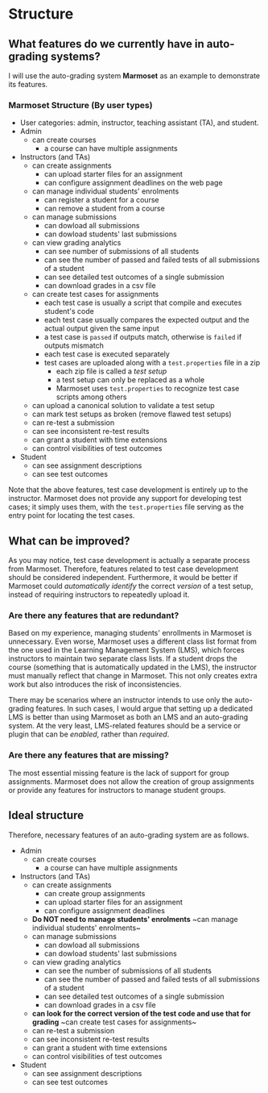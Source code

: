 # Structure


## What features do we currently have in auto-grading systems?

I will use the auto-grading system **Marmoset** as an example to demonstrate its
features.

### Marmoset Structure (By user types)

- User categories: admin, instructor, teaching assistant (TA), and student.
- Admin
  - can create courses
    - a course can have multiple assignments
- Instructors (and TAs)
  - can create assignments
    - can upload starter files for an assignment
    - can configure assignment deadlines on the web page
  - can manage individual students' enrolments
    - can register a student for a course
    - can remove a student from a course
  - can manage submissions
    - can dowload all submissions
    - can dowload students' last submissions
  - can view grading analytics
    - can see number of submissions of all students
    - can see the number of passed and failed tests of all submissions of a
      student
    - can see detailed test outcomes of a single submission
    - can download grades in a csv file
  - can create test cases for assignments
    - each test case is usually a script that compile and executes student's
      code
    - each test case usually compares the expected output and the actual output
      given the same input
    - a test case is `passed` if outputs match, otherwise is `failed` if outputs
      mismatch
    - each test case is executed separately
    - test cases are uploaded along with a `test.properties` file in a zip
      - each zip file is called a *test setup*
      - a test setup can only be replaced as a whole
      - Marmoset uses `test.properties` to recognize test case scripts among
        others
  - can upload a canonical solution to validate a test setup
  - can mark test setups as broken (remove flawed test setups)
  - can re-test a submission
  - can see inconsistent re-test results
  - can grant a student with time extensions
  - can control visibilities of test outcomes
- Student
  - can see assignment descriptions
  - can see test outcomes

Note that the above features, test case development is entirely up to the
instructor. Marmoset does not provide any support for developing test cases; it
simply uses them, with the `test.properties` file serving as the entry point for
locating the test cases.


## What can be improved?

As you may notice, test case development is actually a separate process from
Marmoset. Therefore, features related to test case development should be
considered independent. Furthermore, it would be better if Marmoset could
*automatically identify* the correct *version* of a test setup, instead of
requiring instructors to repeatedly upload it.

### Are there any features that are redundant?

Based on my experience, managing students' enrollments in Marmoset is
unnecessary. Even worse, Marmoset uses a different class list format from the
one used in the Learning Management System (LMS), which forces instructors to
maintain two separate class lists. If a student drops the course (something that
is automatically updated in the LMS), the instructor must manually reflect that
change in Marmoset. This not only creates extra work but also introduces the
risk of inconsistencies.

There may be scenarios where an instructor intends to use only the auto-grading
features. In such cases, I would argue that setting up a dedicated LMS is better
than using Marmoset as both an LMS and an auto-grading system. At the very
least, LMS-related features should be a service or plugin that can be *enabled*,
rather than *required*.

### Are there any features that are missing?

The most essential missing feature is the lack of support for group assignments.
Marmoset does not allow the creation of group assignments or provide any
features for instructors to manage student groups.


## Ideal structure

Therefore, necessary features of an auto-grading system are as follows.

- Admin
  - can create courses
    - a course can have multiple assignments
- Instructors (and TAs)
  - can create assignments
    - can create group assignments
    - can upload starter files for an assignment
    - can configure assignment deadlines
  - **Do NOT need to manage students' enrolments** ~can manage individual students' enrolments~
    <!-- - can register a student for a course -->
    <!-- - can remove a student from a course -->
  - can manage submissions
    - can dowload all submissions
    - can dowload students' last submissions
  - can view grading analytics
    - can see the number of submissions of all students
    - can see the number of passed and failed tests of all submissions of a
      student
    - can see detailed test outcomes of a single submission
    - can download grades in a csv file
  - **can look for the correct version of the test code and use that for grading** ~can create test cases for assignments~
  <!--   - each test case is usually a script that compile and executes student's -->
  <!--     code -->
  <!--   - each test case usually compares the expected output and the actual output -->
  <!--     given the same input -->
  <!--   - a test case is `passed` if outputs match, otherwise is `failed` if outputs -->
  <!--     mismatch -->
  <!--   - each test case is executed separately -->
  <!--   - test cases are uploaded along with a `test.properties` file in a zip -->
  <!--     - each zip file is called a *test setup* -->
  <!--     - a test setup can only be replaced as a whole -->
  <!--     - Marmoset uses `test.properties` to recognize test case scripts among -->
  <!--       others -->
  <!-- - can upload a canonical solution to validate a test setup -->
  <!-- - can mark test setups as broken (remove flawed test setups) -->
  - can re-test a submission
  - can see inconsistent re-test results
  - can grant a student with time extensions
  - can control visibilities of test outcomes
- Student
  - can see assignment descriptions
  - can see test outcomes
